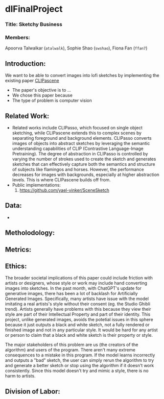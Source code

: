 # dlFinalProject

### Title: Sketchy Business

### Members: 
Apoorva Talwalkar (`atalwalk`), Sophie Shao (`swshao`), Fiona Fan (`ffan7`)

## Introduction:

We want to be able to convert images into lofi sketches by implementing the existing paper [CLIPascene](https://arxiv.org/pdf/2211.17256) 

* The paper's objective is to ...
* We chose this paper because
* The type of problem is computer vision

## Related Work:

* Related works include CLIPasso, which focused on single object sketching, while CLIPascene extends this to complex scenes by separating foreground and background elements. CLIPasso converts images of objects into abstract sketches by leveraging the semantic understanding capabilities of CLIP (Contrastive Language-Image Pretraining). The degree of abstraction in CLIPasso is controlled by varying the number of strokes used to create the sketch and generates sketches that can effectively capture both the semantics and structure of subjects like flamingos and horses. However, the performance decreases for images with backgrounds, especially at higher abstraction levels. This is where CLIPascene builds off from.
* Public implementations:
  1. https://github.com/yael-vinker/SceneSketch

## Data:

* 

## Metholodology:

## Metrics:

## Ethics:
The broader societal implications of this paper could include friction with artists or designers, whose style or work may include hand converting images into sketches. In the past month, with ChatGPT's update for generative images, there has been a lot of backlash for Artificially Generated Images. Specifically, many artists have issue with the model imitating a real artists's style without their consent (eg. the Studio Ghibli trend). Artists generally have problems with this because they view their style are part of their Intellectual Property and part of their identity. This project, unlike generated images, avoids the potetial issues in this sphere because it just outputs a black and white sketch, not a fully rendered or finished image and not in any particular style. It would be hard for any artist or person to claim that a black and white sketch is their property or style.

The major stakeholders of this problem are us (the creators of the algorithm) and users of the program. There aren't many extreme consequences to a mistake in this program. If the model learns incorrectly and outputs a "bad" sketch, the user can simply rerun the algorithm to try and generate a better sketch or stop using the algorithm if it doesn't work consistently. Since this model doesn't try and mimic a style, there is no harm to artists.

## Division of Labor:
